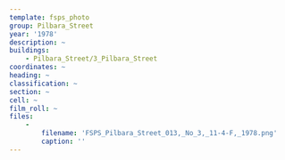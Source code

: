 ```yaml
---
template: fsps_photo
group: Pilbara_Street
year: '1978'
description: ~
buildings:
    - Pilbara_Street/3_Pilbara_Street
coordinates: ~
heading: ~
classification: ~
section: ~
cell: ~
film_roll: ~
files:
    -
        filename: 'FSPS_Pilbara_Street_013,_No_3,_11-4-F,_1978.png'
        caption: ''
---
```

